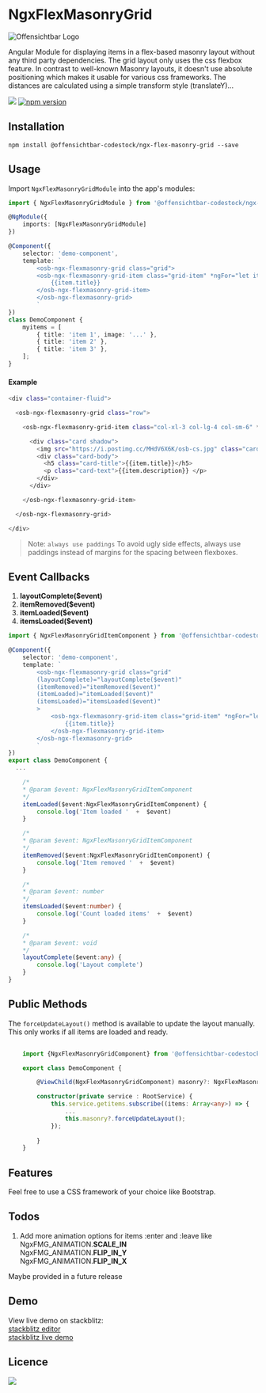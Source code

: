 # NgxFlexMasonryGrid

![Offensichtbar Logo](https://i.postimg.cc/nz9jhvpZ/osb-header-git.jpg)

Angular Module for displaying items in a flex-based masonry layout without any third party dependencies. The grid layout only uses the css flexbox feature. In contrast to well-known Masonry layouts, it doesn't use absolute positioning which makes it usable for various css frameworks. The distances are calculated using a simple transform style (translateY)...

[![](https://img.shields.io/github/package-json/v/offensichtbar-codestock/ngx-flex-masonry-grid?color=%23009fe3)](https://github.com/offensichtbar-codestock/ngx-flex-masonry-grid) [![npm version](https://img.shields.io/npm/v/@offensichtbar-codestock/ngx-flex-masonry-grid?color=%23009fe3)](https://www.npmjs.com/package/offensichtbar-codestock/ngx-flex-masonry-grid)

## Installation

`npm install @offensichtbar-codestock/ngx-flex-masonry-grid --save`

## Usage

Import `NgxFlexMasonryGridModule` into the app's modules:

```typescript
import { NgxFlexMasonryGridModule } from '@offensichtbar-codestock/ngx-flex-masonry-grid';

@NgModule({
    imports: [NgxFlexMasonryGridModule]
})
```


```typescript
@Component({
    selector: 'demo-component',
    template: `
        <osb-ngx-flexmasonry-grid class="grid">
        <osb-ngx-flexmasonry-grid-item class="grid-item" *ngFor="let item of myitems">
            {{item.title}}
        </osb-ngx-flexmasonry-grid-item>
        </osb-ngx-flexmasonry-grid>
        `
})
class DemoComponent {
    myitems = [
        { title: 'item 1', image: '...' },
        { title: 'item 2' },
        { title: 'item 3' },
    ];
}
```

#### Example
```sh
<div class="container-fluid">

  <osb-ngx-flexmasonry-grid class="row">

    <osb-ngx-flexmasonry-grid-item class="col-xl-3 col-lg-4 col-sm-6" *ngFor="let item of myitems">

      <div class="card shadow">
        <img src="https://i.postimg.cc/MHdV6X6K/osb-cs.jpg" class="card-img-top" />
        <div class="card-body">
          <h5 class="card-title">{{item.title}}</h5>
          <p class="card-text">{{item.description}} </p>
        </div>
      </div>

    </osb-ngx-flexmasonry-grid-item>

  </osb-ngx-flexmasonry-grid>

</div>
```

> Note: `always use paddings` 
To avoid ugly side effects, always use paddings instead of margins for the spacing between flexboxes.

## Event Callbacks

1. **layoutComplete($event)**
2. **itemRemoved($event)**
3. **itemLoaded($event)**
4. **itemsLoaded($event)**

```typescript
import { NgxFlexMasonryGridItemComponent } from '@offensichtbar-codestock/ngx-flex-masonry-grid';

@Component({
    selector: 'demo-component',
    template: `
        <osb-ngx-flexmasonry-grid class="grid" 
        (layoutComplete)="layoutComplete($event)"
        (itemRemoved)="itemRemoved($event)"
        (itemLoaded)="itemLoaded($event)"
        (itemsLoaded)="itemsLoaded($event)"
        >
            <osb-ngx-flexmasonry-grid-item class="grid-item" *ngFor="let item of myitems">
                {{item.title}}
            </osb-ngx-flexmasonry-grid-item>
        </osb-ngx-flexmasonry-grid>
        `
})
export class DemoComponent {
  ...

    /*
    * @param $event: NgxFlexMasonryGridItemComponent 
    */
    itemLoaded($event:NgxFlexMasonryGridItemComponent) {
        console.log('Item loaded '  +  $event)
    }

    /*
    * @param $event: NgxFlexMasonryGridItemComponent 
    */
    itemRemoved($event:NgxFlexMasonryGridItemComponent) {
        console.log('Item removed '  +  $event)
    }

    /*
    * @param $event: number 
    */
    itemsLoaded($event:number) {
        console.log('Count loaded items'  +  $event)
    }

    /*
    * @param $event: void 
    */
    layoutComplete($event:any) {
        console.log('Layout complete')
    }
}
```

## Public Methods

The `forceUpdateLayout()` method is available to update the layout manually. This only works if all items are loaded and ready.

```typescript
  
    import {NgxFlexMasonryGridComponent} from '@offensichtbar-codestock/ngx-flex-masonry-grid';

    export class DemoComponent {

        @ViewChild(NgxFlexMasonryGridComponent) masonry?: NgxFlexMasonryGridComponent;

        constructor(private service : RootService) {
            this.service.getitems.subscribe((items: Array<any>) => {
                ...
                this.masonry?.forceUpdateLayout();
            });
            
        }
    }
```


## Features

Feel free to use a CSS framework of your choice like Bootstrap. 

## Todos

1. Add more animation options for items :enter and :leave like\
NgxFMG_ANIMATION.**SCALE_IN**\
NgxFMG_ANIMATION.**FLIP_IN_Y**\
NgxFMG_ANIMATION.**FLIP_IN_X**

Maybe provided in a future release

## Demo

View live demo on stackblitz:\
[stackblitz editor](https://stackblitz.com/edit/demo-ngx-flex-masonry-grid?file=src/app/app.component.ts)\
[stackblitz live demo](https://demo-ngx-flex-masonry-grid.stackblitz.io)

## Licence

[![](https://img.shields.io/github/license/offensichtbar-codestock/ngx-flex-masonry-grid?color=%23009fe3)](https://opensource.org/licenses/MIT)
